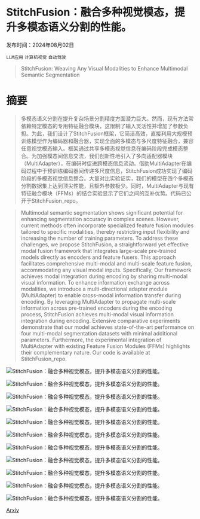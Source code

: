 # StitchFusion：融合多种视觉模态，提升多模态语义分割的性能。

发布时间：2024年08月02日

`LLM应用` `计算机视觉` `自动驾驶`

> StitchFusion: Weaving Any Visual Modalities to Enhance Multimodal Semantic Segmentation

# 摘要

> 多模态语义分割在提升复杂场景分割精度方面潜力巨大。然而，现有方法常依赖特定模态的专用特征融合模块，这限制了输入灵活性并增加了参数负担。为此，我们设计了StitchFusion框架，它简洁高效，直接利用大规模预训练模型作为编码器和融合器，实现全面的多模态与多尺度特征融合，兼容任意视觉模态输入。框架通过共享多模态视觉信息在编码阶段完成模态整合。为加强模态间信息交流，我们创新性地引入了多向适配器模块（MultiAdapter），在编码时促进跨模态信息流动。借助MultiAdapter在编码过程中于预训练编码器间传递多尺度信息，StitchFusion成功实现了编码阶段的多模态视觉信息整合。大量对比实验证实，我们的模型在四个多模态分割数据集上达到顶尖性能，且额外参数极少。同时，MultiAdapter与现有特征融合模块（FFMs）的结合实验显示了它们之间的互补优势。代码已公开于StitchFusion_repo。

> Multimodal semantic segmentation shows significant potential for enhancing segmentation accuracy in complex scenes. However, current methods often incorporate specialized feature fusion modules tailored to specific modalities, thereby restricting input flexibility and increasing the number of training parameters. To address these challenges, we propose StitchFusion, a straightforward yet effective modal fusion framework that integrates large-scale pre-trained models directly as encoders and feature fusers. This approach facilitates comprehensive multi-modal and multi-scale feature fusion, accommodating any visual modal inputs. Specifically, Our framework achieves modal integration during encoding by sharing multi-modal visual information. To enhance information exchange across modalities, we introduce a multi-directional adapter module (MultiAdapter) to enable cross-modal information transfer during encoding. By leveraging MultiAdapter to propagate multi-scale information across pre-trained encoders during the encoding process, StitchFusion achieves multi-modal visual information integration during encoding. Extensive comparative experiments demonstrate that our model achieves state-of-the-art performance on four multi-modal segmentation datasets with minimal additional parameters. Furthermore, the experimental integration of MultiAdapter with existing Feature Fusion Modules (FFMs) highlights their complementary nature. Our code is available at StitchFusion_repo.

![StitchFusion：融合多种视觉模态，提升多模态语义分割的性能。](../../../paper_images/2408.01343/x1.png)

![StitchFusion：融合多种视觉模态，提升多模态语义分割的性能。](../../../paper_images/2408.01343/x2.png)

![StitchFusion：融合多种视觉模态，提升多模态语义分割的性能。](../../../paper_images/2408.01343/x3.png)

![StitchFusion：融合多种视觉模态，提升多模态语义分割的性能。](../../../paper_images/2408.01343/x4.png)

![StitchFusion：融合多种视觉模态，提升多模态语义分割的性能。](../../../paper_images/2408.01343/x5.png)

![StitchFusion：融合多种视觉模态，提升多模态语义分割的性能。](../../../paper_images/2408.01343/x6.png)

![StitchFusion：融合多种视觉模态，提升多模态语义分割的性能。](../../../paper_images/2408.01343/x7.png)

![StitchFusion：融合多种视觉模态，提升多模态语义分割的性能。](../../../paper_images/2408.01343/x8.png)

![StitchFusion：融合多种视觉模态，提升多模态语义分割的性能。](../../../paper_images/2408.01343/x9.png)

![StitchFusion：融合多种视觉模态，提升多模态语义分割的性能。](../../../paper_images/2408.01343/x10.png)

![StitchFusion：融合多种视觉模态，提升多模态语义分割的性能。](../../../paper_images/2408.01343/x11.png)

[Arxiv](https://arxiv.org/abs/2408.01343)